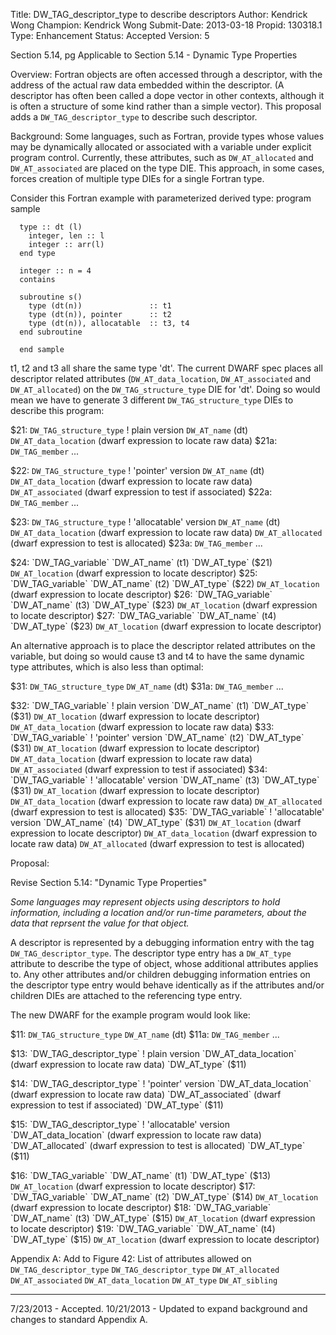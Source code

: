Title:       DW_TAG_descriptor_type to describe descriptors
Author:      Kendrick Wong
Champion:    Kendrick Wong
Submit-Date: 2013-03-18
Propid:      130318.1
Type:        Enhancement
Status:      Accepted
Version:     5

Section 5.14, pg 
Applicable to Section 5.14 - Dynamic Type Properties

Overview:
Fortran objects are often accessed through a descriptor, with the address of the actual 
raw data embedded within the descriptor. (A descriptor has often been called a dope vector
in other contexts, although it is often a structure of some kind rather than a simple vector).
This proposal adds a `DW_TAG_descriptor_type` to describe such descriptor.

Background:
Some languages, such as Fortran, provide types whose values may be dynamically allocated or 
associated with a variable under explicit program control. Currently, these attributes, such 
as `DW_AT_allocated` and `DW_AT_associated` are placed on the type DIE.  This approach, in some
cases, forces creation of multiple type DIEs for a single Fortran type.

Consider this Fortran example with parameterized derived type:
      program sample

      type :: dt (l)
        integer, len :: l
        integer :: arr(l)
      end type

      integer :: n = 4
      contains

      subroutine s()
        type (dt(n))               :: t1
        type (dt(n)), pointer      :: t2
        type (dt(n)), allocatable  :: t3, t4
      end subroutine

      end sample

t1, t2 and t3 all share the same type 'dt'.  The current DWARF spec places all descriptor 
related attributes (`DW_AT_data_location`, `DW_AT_associated` and `DW_AT_allocated`) on the 
`DW_TAG_structure_type` DIE for 'dt'.  Doing so would mean we have to generate 3 different 
`DW_TAG_structure_type` DIEs to describe this program:

$21: `DW_TAG_structure_type`                      ! plain version
      `DW_AT_name` (dt)
      `DW_AT_data_location` (dwarf expression to locate raw data)
$21a:  `DW_TAG_member` ...
     
$22: `DW_TAG_structure_type`                      ! 'pointer' version
      `DW_AT_name` (dt)
      `DW_AT_data_location` (dwarf expression to locate raw data)
      `DW_AT_associated` (dwarf expression to test if associated)
$22a:  `DW_TAG_member` ...

$23: `DW_TAG_structure_type`                      ! 'allocatable' version
      `DW_AT_name` (dt)
      `DW_AT_data_location` (dwarf expression to locate raw data)
      `DW_AT_allocated` (dwarf expression to test is allocated)
$23a:  `DW_TAG_member` ...

$24: `DW_TAG_variable`
      `DW_AT_name` (t1)
      `DW_AT_type` ($21)
      `DW_AT_location` (dwarf expression to locate descriptor)
$25: `DW_TAG_variable`
      `DW_AT_name` (t2)
      `DW_AT_type` ($22)
      `DW_AT_location` (dwarf expression to locate descriptor)
$26: `DW_TAG_variable`
      `DW_AT_name` (t3)
      `DW_AT_type` ($23)
      `DW_AT_location` (dwarf expression to locate descriptor)
$27: `DW_TAG_variable`
      `DW_AT_name` (t4)
      `DW_AT_type` ($23)
      `DW_AT_location` (dwarf expression to locate descriptor)

An alternative approach is to place the descriptor related attributes on 
the variable, but doing so would cause t3 and t4 to have the same dynamic 
type attributes, which is also less than optimal:

$31: `DW_TAG_structure_type`
      `DW_AT_name` (dt)
$31a:  `DW_TAG_member` ...

$32: `DW_TAG_variable`                            ! plain version
      `DW_AT_name` (t1)
      `DW_AT_type` ($31)
      `DW_AT_location` (dwarf expression to locate descriptor)
      `DW_AT_data_location` (dwarf expression to locate raw data)
$33: `DW_TAG_variable`                            ! 'pointer' version
      `DW_AT_name` (t2)
      `DW_AT_type` ($31)
      `DW_AT_location` (dwarf expression to locate descriptor)
      `DW_AT_data_location` (dwarf expression to locate raw data)
      `DW_AT_associated` (dwarf expression to test if associated)
$34: `DW_TAG_variable`                            ! 'allocatable' version
      `DW_AT_name` (t3)
      `DW_AT_type` ($31)
      `DW_AT_location` (dwarf expression to locate descriptor)
      `DW_AT_data_location` (dwarf expression to locate raw data)
      `DW_AT_allocated` (dwarf expression to test is allocated)
$35: `DW_TAG_variable`                            ! 'allocatable' version
      `DW_AT_name` (t4)
      `DW_AT_type` ($31)
      `DW_AT_location` (dwarf expression to locate descriptor)
      `DW_AT_data_location` (dwarf expression to locate raw data)
      `DW_AT_allocated` (dwarf expression to test is allocated)

Proposal:

Revise Section 5.14: "Dynamic Type Properties"

*Some languages may represent objects using descriptors to hold information, including a 
location and/or run-time parameters, about the data that reprsent the value for that object.*

A descriptor is represented by a debugging information entry with the tag 
`DW_TAG_descriptor_type`. The descriptor type entry has a `DW_AT_type` attribute to describe 
the type of object, whose additional attributes applies to.  Any other attributes and/or 
children debugging information entries on the descriptor type entry would behave 
identically as if the attributes and/or children DIEs are attached to the referencing 
type entry.

The new DWARF for the example program would look like:

$11: `DW_TAG_structure_type`
      `DW_AT_name` (dt)
$11a:  `DW_TAG_member` ...

$13: `DW_TAG_descriptor_type`                     ! plain version
      `DW_AT_data_location` (dwarf expression to locate raw data)
      `DW_AT_type` ($11)

$14: `DW_TAG_descriptor_type`                     ! 'pointer' version
      `DW_AT_data_location` (dwarf expression to locate raw data)
      `DW_AT_associated` (dwarf expression to test if associated)
      `DW_AT_type` ($11)

$15: `DW_TAG_descriptor_type`                     ! 'allocatable' version
      `DW_AT_data_location` (dwarf expression to locate raw data)
      `DW_AT_allocated` (dwarf expression to test is allocated)
      `DW_AT_type` ($11)

$16: `DW_TAG_variable`
      `DW_AT_name` (t1)
      `DW_AT_type` ($13)
      `DW_AT_location` (dwarf expression to locate descriptor)
$17: `DW_TAG_variable`
      `DW_AT_name` (t2)
      `DW_AT_type` ($14)
      `DW_AT_location` (dwarf expression to locate descriptor)
$18: `DW_TAG_variable`
      `DW_AT_name` (t3)
      `DW_AT_type` ($15)
      `DW_AT_location` (dwarf expression to locate descriptor)
$19: `DW_TAG_variable`
      `DW_AT_name` (t4)
      `DW_AT_type` ($15)
      `DW_AT_location` (dwarf expression to locate descriptor)
      
Appendix A:
Add to Figure 42: List of attributes allowed on `DW_TAG_descriptor_type`
`DW_TAG_descriptor_type`
  `DW_AT_allocated`
  `DW_AT_associated`
  `DW_AT_data_location`
  `DW_AT_type`
  `DW_AT_sibling` 

---
7/23/2013 - Accepted.
10/21/2013 - Updated to expand background and changes to standard Appendix A.
